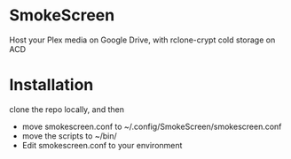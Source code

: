 # SmokeScreen
Host your Plex media on Google Drive, with rclone-crypt cold storage on ACD

# Installation
clone the repo locally, and then
* move smokescreen.conf to ~/.config/SmokeScreen/smokescreen.conf
* move the scripts to ~/bin/
* Edit smokescreen.conf to your environment
  
